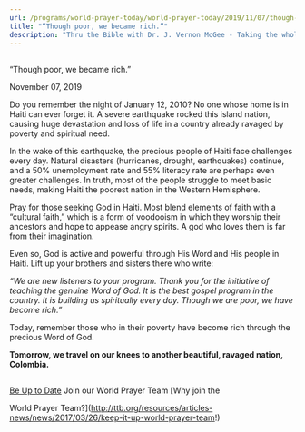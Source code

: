 ```yaml
---
url: /programs/world-prayer-today/world-prayer-today/2019/11/07/though-poor-we-became-rich-
title: "“Though poor, we became rich.”"
description: "Thru the Bible with Dr. J. Vernon McGee - Taking the whole Word to the whole world"
---
```







## 
 “Though poor, we became rich.”


November 07, 2019




Do you remember the night of January 12, 2010? No one whose home is in Haiti can ever forget it. A severe earthquake rocked this island nation, causing huge devastation and loss of life in a country already ravaged by poverty and spiritual need. 


In the wake of this earthquake, the precious people of Haiti face challenges every day. Natural disasters (hurricanes, drought, earthquakes) continue, and a 50% unemployment rate and 55% literacy rate are perhaps even greater challenges. In truth, most of the people struggle to meet basic needs, making Haiti the poorest nation in the Western Hemisphere.


Pray for those seeking God in Haiti. Most blend elements of faith with a “cultural faith,” which is a form of voodooism in which they worship their ancestors and hope to appease angry spirits. A god who loves them is far from their imagination. 


Even so, God is active and powerful through His Word and His people in Haiti. Lift up your brothers and sisters there who write: 


*“We are new listeners to your program. Thank you for the initiative of teaching the genuine Word of God. It is the best gospel program in the country. It is building us spiritually every day. Though we are poor, we have become rich.”* 


Today, remember those who in their poverty have become rich through the precious Word of God.  


**Tomorrow, we travel on our knees to another beautiful, ravaged nation, Colombia.** 







## 




[Be Up to Date](http://feeds.feedburner.com/WorldPrayerToday "World Prayer Today RSS Feed")
Join our World Prayer Team
[Why join the  

World Prayer Team?](http://ttb.org/resources/articles-news/news/2017/03/26/keep-it-up-world-prayer-team!)




